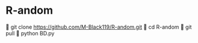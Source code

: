 # R-andom
💉 git clone https://github.com/M-Black119/R-andom.git
💉 cd R-andom
💉 git pull
💉 python BD.py
